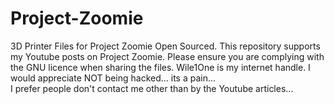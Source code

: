 # Project-Zoomie
3D Printer Files for Project Zoomie Open Sourced.
This repository supports my Youtube posts on Project Zoomie. 
Please ensure you are complying with the GNU licence when sharing the files.
Wile1One is my internet handle. I would appreciate NOT being hacked...  its a pain...  
I prefer people don't contact me other than by the Youtube articles...  
